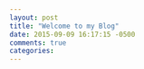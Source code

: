 ```yaml
---
layout: post
title: "Welcome to my Blog"
date: 2015-09-09 16:17:15 -0500
comments: true
categories: 
---
```

